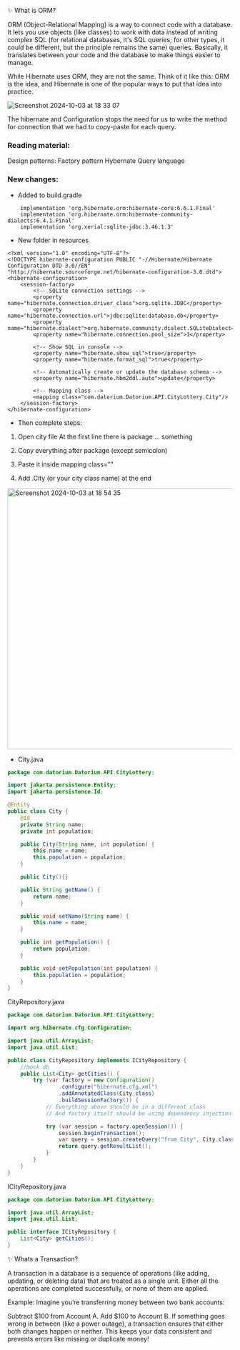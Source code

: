✨ What is ORM?

ORM (Object-Relational Mapping) is a way to connect code with a database. It lets you use objects (like classes) to work with data instead of writing complex SQL 
(for relational databases, it's SQL queries; for other types, it could be different, but the principle remains the same) queries. 
Basically, it translates between your code and the database to make things easier to manage.

While Hibernate uses ORM, they are not the same. Think of it like this: ORM is the idea, and Hibernate is one of the popular ways to put that idea into practice.

![Screenshot 2024-10-03 at 18 33 07](https://github.com/user-attachments/assets/47a62e82-bc93-4bc8-8d9a-698dc2f2c7b1)

The hibernate and Configuration stops the need for us to write the method for connection that we had to copy-paste for each query.

### Reading material:

Design patterns: Factory pattern
Hybernate Query language

### New changes:

* Added to build.gradle

```
    implementation 'org.hibernate.orm:hibernate-core:6.6.1.Final'
    implementation 'org.hibernate.orm:hibernate-community-dialects:6.4.1.Final'
    implementation 'org.xerial:sqlite-jdbc:3.46.1.3'
```

* New folder in resources

```
<?xml version="1.0" encoding="UTF-8"?>
<!DOCTYPE hibernate-configuration PUBLIC "-//Hibernate/Hibernate Configuration DTD 3.0//EN" "http://hibernate.sourceforge.net/hibernate-configuration-3.0.dtd">
<hibernate-configuration>
    <session-factory>
        <!-- SQLite connection settings -->
        <property name="hibernate.connection.driver_class">org.sqlite.JDBC</property>
        <property name="hibernate.connection.url">jdbc:sqlite:database.db</property>
        <property name="hibernate.dialect">org.hibernate.community.dialect.SQLiteDialect</property>
        <property name="hibernate.connection.pool_size">1</property>

        <!-- Show SQL in console -->
        <property name="hibernate.show_sql">true</property>
        <property name="hibernate.format_sql">true</property>

        <!-- Automatically create or update the database schema -->
        <property name="hibernate.hbm2ddl.auto">update</property>

        <!-- Mapping class -->
        <mapping class="com.datorium.Datorium.API.CityLottery.City"/>
    </session-factory>
</hibernate-configuration>
```

* Then complete steps:
  
1. Open city file
At the first line there is package ... something

2. Copy everything after package (except semicolon)

3. Paste it inside mapping class=""

4. Add .City (or your city class name) at the end

<img width="585" alt="Screenshot 2024-10-03 at 18 54 35" src="https://github.com/user-attachments/assets/6544643e-7f2e-4062-90b5-7f1828fa4da1">


* City.java
```java
package com.datorium.Datorium.API.CityLottery;

import jakarta.persistence.Entity;
import jakarta.persistence.Id;

@Entity
public class City {
    @Id
    private String name;
    private int population;

    public City(String name, int population) {
        this.name = name;
        this.population = population;
    }

    public City(){}

    public String getName() {
        return name;
    }

    public void setName(String name) {
        this.name = name;
    }

    public int getPopulation() {
        return population;
    }

    public void setPopulation(int population) {
        this.population = population;
    }
}
```

CityRepository.java

```java
package com.datorium.Datorium.API.CityLottery;

import org.hibernate.cfg.Configuration;

import java.util.ArrayList;
import java.util.List;

public class CityRepository implements ICityRepository {
    //mock db
    public List<City> getCities() {
        try (var factory = new Configuration()
                .configure("hibernate.cfg.xml")
                .addAnnotatedClass(City.class)
                .buildSessionFactory()) {
            // Everything above should be in a different class
            // And factory itself should be using dependency injection

            try (var session = factory.openSession()) {
                session.beginTransaction();
                var query = session.createQuery("from City", City.class);
                return query.getResultList();
            }
        }
    }
}

```
ICityRepository.java
```java
package com.datorium.Datorium.API.CityLottery;

import java.util.ArrayList;
import java.util.List;

public interface ICityRepository {
    List<City> getCities();
}

```


✨ Whats a Transaction?


A transaction in a database is a sequence of operations (like adding, updating, or deleting data) that are treated as a single unit. Either all the operations are completed successfully, or none of them are applied.

Example: Imagine you’re transferring money between two bank accounts:

Subtract $100 from Account A.
Add $100 to Account B.
If something goes wrong in between (like a power outage), a transaction ensures that either both changes happen or neither. This keeps your data consistent and prevents errors like missing or duplicate money!
